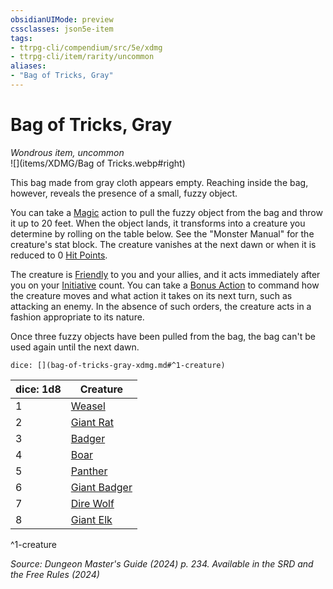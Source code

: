 ```yaml
---
obsidianUIMode: preview
cssclasses: json5e-item
tags:
- ttrpg-cli/compendium/src/5e/xdmg
- ttrpg-cli/item/rarity/uncommon
aliases: 
- "Bag of Tricks, Gray"
---
```

# Bag of Tricks, Gray
*Wondrous item, uncommon*  
![](items/XDMG/Bag of Tricks.webp#right)


This bag made from gray cloth appears empty. Reaching inside the bag, however, reveals the presence of a small, fuzzy object.

You can take a [Magic](/3-Mechanics/CLI/actions.md#Magic) action to pull the fuzzy object from the bag and throw it up to 20 feet. When the object lands, it transforms into a creature you determine by rolling on the table below. See the "Monster Manual" for the creature's stat block. The creature vanishes at the next dawn or when it is reduced to 0 [Hit Points](/3-Mechanics/CLI/variant-rules/hit-points-xphb.md).

The creature is [Friendly](/3-Mechanics/CLI/variant-rules/friendly-attitude-xphb.md) to you and your allies, and it acts immediately after you on your [Initiative](/3-Mechanics/CLI/variant-rules/initiative-xphb.md) count. You can take a [Bonus Action](/3-Mechanics/CLI/variant-rules/bonus-action-xphb.md) to command how the creature moves and what action it takes on its next turn, such as attacking an enemy. In the absence of such orders, the creature acts in a fashion appropriate to its nature.

Once three fuzzy objects have been pulled from the bag, the bag can't be used again until the next dawn.

`dice: [](bag-of-tricks-gray-xdmg.md#^1-creature)`

| dice: 1d8 | Creature |
|-----------|----------|
| 1 | [Weasel](/3-Mechanics/CLI/bestiary/beast/weasel-xmm.md) |
| 2 | [Giant Rat](/3-Mechanics/CLI/bestiary/beast/giant-rat-xmm.md) |
| 3 | [Badger](/3-Mechanics/CLI/bestiary/beast/badger-xmm.md) |
| 4 | [Boar](/3-Mechanics/CLI/bestiary/beast/boar-xmm.md) |
| 5 | [Panther](/3-Mechanics/CLI/bestiary/beast/panther-xmm.md) |
| 6 | [Giant Badger](/3-Mechanics/CLI/bestiary/beast/giant-badger-xmm.md) |
| 7 | [Dire Wolf](/3-Mechanics/CLI/bestiary/beast/dire-wolf-xmm.md) |
| 8 | [Giant Elk](/3-Mechanics/CLI/bestiary/celestial/giant-elk-xmm.md) |
^1-creature

*Source: Dungeon Master's Guide (2024) p. 234. Available in the <span title='Systems Reference Document (5.2)'>SRD</span> and the Free Rules (2024)*